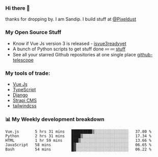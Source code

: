 ### Hi there 👋

thanks for dropping by.
I am Sandip. I build stuff at [@Pixeldust](github.com/pixeldust-in/)

###  **My Open Source Stuff**

 - Know if Vue Js version 3 is released -  [isvue3readyyet](https://github.com/sandiprb/isvue3readyyet)
 - A bunch of Python scripts to get stuff done 💤 💤 [stuff](https://github.com/sandiprb/stuff)
 - See all your starred Github repositories at one single place [github-telescope](https://github.com/sandiprb/github-telescope)



###  **My tools of trade:**
 - [Vue Js](https://github.com/vuejs/vue/)
 - [TypeScript](https://github.com/microsoft/TypeScript)
 - [Django](github.com/django/django)
 - [Strapi CMS](github.com/strapi/strapi)
 - [tailwindcss](https://github.com/tailwindlabs/tailwindcss)


###  📊 **My Weekly development breakdown**
<!--START_SECTION:waka-->
```text
Vue.js       5 hrs 31 mins   █████████▒░░░░░░░░░░░░░░░   37.80 % 
Python       2 hrs 31 mins   ████▒░░░░░░░░░░░░░░░░░░░░   17.34 % 
HTML         1 hr 59 mins    ███▒░░░░░░░░░░░░░░░░░░░░░   13.66 % 
JavaScript   58 mins         █▓░░░░░░░░░░░░░░░░░░░░░░░   06.65 % 
Bash         54 mins         █▓░░░░░░░░░░░░░░░░░░░░░░░   06.22 % 
```
<!--END_SECTION:waka-->
